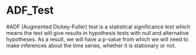 # ADF_Test
#ADF (Augmented Dickey-Fuller) test is a statistical significance test which means the test will give results in hypothesis tests with null and alternative hypotheses. As a result, we will have a p-value from which we will need to make inferences about the time series, whether it is stationary or not.
